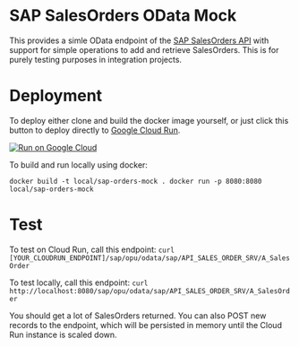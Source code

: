 # SAP SalesOrders OData Mock

This provides a simle OData endpoint of the [SAP SalesOrders API](https://api.sap.com/api/salesorder/resource) with support for simple operations to add and retrieve SalesOrders.  This is for purely testing purposes in integration projects.

# Deployment

To deploy either clone and build the docker image yourself, or just click this button to deploy directly to [Google Cloud Run](https://cloud.google.com/run).

[![Run on Google Cloud](https://deploy.cloud.run/button.svg)](https://deploy.cloud.run)

To build and run locally using docker:

`docker build -t local/sap-orders-mock .
docker run -p 8080:8080 local/sap-orders-mock`

# Test

To test on Cloud Run, call this endpoint:
`curl [YOUR_CLOUDRUN_ENDPOINT]/sap/opu/odata/sap/API_SALES_ORDER_SRV/A_SalesOrder`

To test locally, call this endpoint:
`curl http://localhost:8080/sap/opu/odata/sap/API_SALES_ORDER_SRV/A_SalesOrder`

You should get a lot of SalesOrders returned.  You can also POST new records to the endpoint, which will be persisted in memory until the Cloud Run instance is scaled down.
